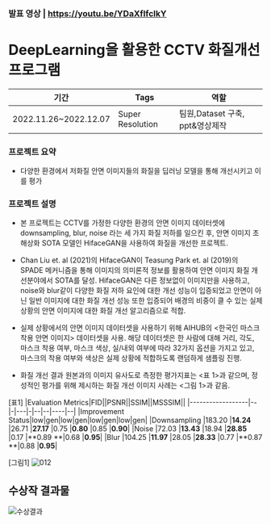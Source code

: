 ### 발표 영상 | https://youtu.be/YDaXfIfclkY

# DeepLearning을 활용한 CCTV 화질개선 프로그램

|기간|Tags|역할|
|---|-----|---|
|2022.11.26~2022.12.07|Super Resolution|팀원,Dataset 구축, ppt&영상제작|

### 프로젝트 요약
- 다양한 환경에서 저화질 안면 이미지들의 화질을 딥러닝 모델을 통해 개선시키고 이를 평가

### 프로젝트 설명
- 본 프로젝트는 CCTV를 가정한 다양한 환경의 안면 이미지 데이터셋에 downsampling, blur, noise 라는 세 가지 화질 저하를 일으킨 후, 안면 이미지 초해상화 SOTA 모델인 HifaceGAN을 사용하여 화질을 개선한 프로젝트.

- Chan Liu et. al (2021)의 HifaceGAN이 Teasung Park et. al (2019)의 SPADE 메커니즘을 통해 이미지의 의미론적 정보를 활용하여 안면 이미지 화질 개선분야에서 SOTA를 달성. HifaceGAN은 다른 정보없이 이미지만을 사용하고, noise와 blur같이 다양한 화질 저하 요인에 대한 개선 성능이 입증되었고 안면이 아닌 일반 이미지에 대한 화질 개선 성능 또한 입증되어 배경의 비중이 클 수 있는 실제 상황의 안면 이미지에 대한 화질 개선 알고리즘으로 적합.

- 실제 상황에서의 안면 이미지 데이터셋을 사용하기 위해 AIHUB의 <한국인 마스크 착용 안면 이미지> 데이터셋을 사용. 해당 데이터셋은 한 사람에 대해 거리, 각도, 마스크 착용 여부, 마스크 색상, 실/내외 여부에 따라 32가지 옵션을 가지고 있고, 마스크의 착용 여부와 색상은 실제 상황에 적합하도록 랜덤하게 샘플링 진행.

- 화질 개선 결과 원본과의 이미지 유사도로 측정한 평가지표는 <표 1>과 같으며, 정성적인 평가를 위해 제시하는 화질 개선 이미지 사례는 <그림 1>과 같음.

[표1]
|Evaluation Metrics|FID||PSNR||SSIM||MSSSIM||
|------------------|--|-|---|-|--|--|----|--|
|Improvement Status|low|gen|low|gen|low|gen|low|gen|
|Downsampling	|183.20	|**14.24**	|26.71	|**27.17**	|0.75	|**0.80**	|0.85	|**0.90**|
|Noise	|72.03	|**13.43**	|18.94	|**28.85**	|0.17	|**0.89	**|0.68	|**0.95**|
|Blur	|104.25	|**11.97**	|28.05	|**28.33**	|0.77	|**0.87	**|0.88	|**0.95**|

[그림1]
![012](https://user-images.githubusercontent.com/104400282/236871491-535bc307-6b11-4f25-a7bf-12a33e4fa73b.png)


## 수상작 결과물
![수상결과](https://user-images.githubusercontent.com/104400282/236869972-8411b6e0-570f-453a-ac7f-62ead265ca25.jpg)
